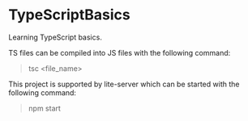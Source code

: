 # TypeScriptBasics

Learning TypeScript basics.

TS files can be compiled into JS files with the following command:

> tsc <file_name>

This project is supported by lite-server which can be started with the following command:

> npm start
